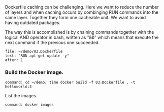 Dockerfile caching can be challenging. Here we want to reduce the number of layers and when caching occurs by combinging RUN commands into the same layer. Together they form one cacheable unit. We want to avoid having outdated packages.

The way this is accomplished is by chaining commands together with the logical AND operator in bash, written as "&&" which means that execute the next command if the previous one succeeded.

```editor:select-matching-text
file: ~/demo/03.Dockerfile
text: "RUN apt-get update -y"
after: 1
```

### Build the Docker image.

```terminal:execute
command: cd ~/demo; time docker build -f 03.Dockerfile . -t helloworld:3
```

List the images.

```terminal:execute
command: docker images
```